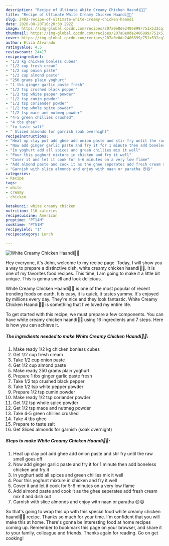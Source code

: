 ```yaml
---
description: "Recipe of Ultimate White Creamy Chicken Haandi🐔😋"
title: "Recipe of Ultimate White Creamy Chicken Haandi🐔😋"
slug: 2402-recipe-of-ultimate-white-creamy-chicken-haandi
date: 2020-08-20T16:20:30.292Z
image: https://img-global.cpcdn.com/recipes/207a0e0de2406899/751x532cq70/white-creamy-chicken-haandi🐔😋-recipe-main-photo.jpg
thumbnail: https://img-global.cpcdn.com/recipes/207a0e0de2406899/751x532cq70/white-creamy-chicken-haandi🐔😋-recipe-main-photo.jpg
cover: https://img-global.cpcdn.com/recipes/207a0e0de2406899/751x532cq70/white-creamy-chicken-haandi🐔😋-recipe-main-photo.jpg
author: Eliza Alvarado
ratingvalue: 4.5
reviewcount: 24417
recipeingredient:
- "1/2 kg chicken bonless cubes"
- "1/2 cup fresh cream"
- "1/2 cup onion paste"
- "1/2 cup almond paste"
- "250 grams plain yoghurt"
- "1 tbs ginger garlic paste fresh"
- "1/2 tsp crushed black pepper"
- "1/2 tsp white pepper powder"
- "1/2 tsp cumin powder"
- "1/2 tsp coriander powder"
- "1/2 tsp whole spice powder"
- "1/2 tsp mace and nutmeg powder"
- "4-5 green chillies crushed"
- "4 tbs ghee"
- "to taste salt"
- " Sliced almonds for garnish soak overnight"
recipeinstructions:
- "Heat up clay pot add ghee add onion paste and stir fry until the raw smell goes off"
- "Now add ginger garlic paste and fry it for 1 minute then add boneless chicken and fry it"
- "In yoghurt add all spices and green chillies mix it well"
- "Pour this yoghurt mixture in chicken and fry it well"
- "Cover it and let it cook for 5-6 minutes on a very low flame"
- "Add almond paste and cook it as the ghee seperates add fresh cream mix it and dish out"
- "Garnish with slice almonds and enjoy with naan or paratha 😍😋"
categories:
- Recipe
tags:
- white
- creamy
- chicken

katakunci: white creamy chicken 
nutrition: 110 calories
recipecuisine: American
preptime: "PT14M"
cooktime: "PT51M"
recipeyield: "1"
recipecategory: Lunch

---
```



![White Creamy Chicken Haandi🐔😋](https://img-global.cpcdn.com/recipes/207a0e0de2406899/751x532cq70/white-creamy-chicken-haandi🐔😋-recipe-main-photo.jpg)

Hey everyone, it's John, welcome to my recipe page. Today, I will show you a way to prepare a distinctive dish, white creamy chicken haandi🐔😋. It is one of my favorites food recipes. This time, I am going to make it a little bit unique. This is gonna smell and look delicious.

White Creamy Chicken Haandi🐔😋 is one of the most popular of recent trending foods on earth. It is easy, it is quick, it tastes yummy. It's enjoyed by millions every day. They're nice and they look fantastic. White Creamy Chicken Haandi🐔😋 is something that I've loved my entire life.




To get started with this recipe, we must prepare a few components. You can have white creamy chicken haandi🐔😋 using 16 ingredients and 7 steps. Here is how you can achieve it.

<!--inarticleads1-->

##### The ingredients needed to make White Creamy Chicken Haandi🐔😋:

1. Make ready 1/2 kg chicken bonless cubes
1. Get 1/2 cup fresh cream
1. Take 1/2 cup onion paste
1. Get 1/2 cup almond paste
1. Make ready 250 grams plain yoghurt
1. Prepare 1 tbs ginger garlic paste fresh
1. Take 1/2 tsp crushed black pepper
1. Take 1/2 tsp white pepper powder
1. Prepare 1/2 tsp cumin powder
1. Make ready 1/2 tsp coriander powder
1. Get 1/2 tsp whole spice powder
1. Get 1/2 tsp mace and nutmeg powder
1. Take 4-5 green chillies crushed
1. Take 4 tbs ghee
1. Prepare to taste salt
1. Get  Sliced almonds for garnish (soak overnight)




<!--inarticleads2-->

##### Steps to make White Creamy Chicken Haandi🐔😋:

1. Heat up clay pot add ghee add onion paste and stir fry until the raw smell goes off
1. Now add ginger garlic paste and fry it for 1 minute then add boneless chicken and fry it
1. In yoghurt add all spices and green chillies mix it well
1. Pour this yoghurt mixture in chicken and fry it well
1. Cover it and let it cook for 5-6 minutes on a very low flame
1. Add almond paste and cook it as the ghee seperates add fresh cream mix it and dish out
1. Garnish with slice almonds and enjoy with naan or paratha 😍😋




So that's going to wrap this up with this special food white creamy chicken haandi🐔😋 recipe. Thanks so much for your time. I'm confident that you will make this at home. There's gonna be interesting food at home recipes coming up. Remember to bookmark this page on your browser, and share it to your family, colleague and friends. Thanks again for reading. Go on get cooking!
